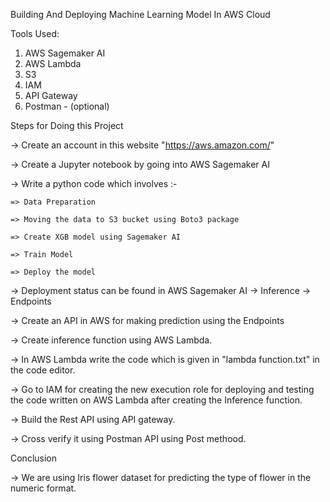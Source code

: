 Building And Deploying Machine Learning Model In AWS Cloud

Tools Used:
1) AWS Sagemaker AI
2) AWS Lambda
3) S3
4) IAM
5) API Gateway
6) Postman - (optional)

Steps for Doing this Project 

-> Create an account in this website "https://aws.amazon.com/"

-> Create a Jupyter notebook by going into AWS Sagemaker AI

-> Write a python code which involves :-
    
    => Data Preparation
    
    => Moving the data to S3 bucket using Boto3 package
    
    => Create XGB model using Sagemaker AI
    
    => Train Model
    
    => Deploy the model

-> Deployment status can be found in AWS Sagemaker AI -> Inference -> Endpoints

-> Create an API in AWS for making prediction using the Endpoints

-> Create inference function using AWS Lambda.

-> In AWS Lambda write the code which is given in "lambda function.txt" in the code editor.

-> Go to IAM for creating the new execution role for deploying and testing the code written on AWS Lambda after creating the Inference function.

-> Build the Rest API using API gateway.

-> Cross verify it using Postman API using Post methood.

Conclusion

-> We are using Iris flower dataset for predicting the type of flower in the numeric format.
